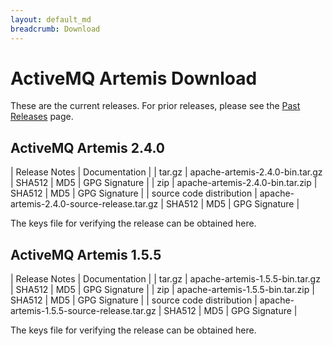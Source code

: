 ```yaml
---
layout: default_md
breadcrumb: Download
---
```


# ActiveMQ Artemis Download

These are the current releases. For prior releases, please see the [Past Releases](/projects/artemis/download/past_releases) page.

## ActiveMQ Artemis 2.4.0

| Release Notes | Documentation |
| tar.gz    | apache-artemis-2.4.0-bin.tar.gz | SHA512 | MD5 | GPG Signature |
| zip    | apache-artemis-2.4.0-bin.tar.zip | SHA512 | MD5 | GPG Signature |
| source code distribution    | apache-artemis-2.4.0-source-release.tar.gz | SHA512 | MD5 | GPG Signature |


The keys file for verifying the release can be obtained here.

## ActiveMQ Artemis 1.5.5

| Release Notes | Documentation |
| tar.gz    | apache-artemis-1.5.5-bin.tar.gz | SHA512 | MD5 | GPG Signature |
| zip    | apache-artemis-1.5.5-bin.tar.zip | SHA512 | MD5 | GPG Signature |
| source code distribution    | apache-artemis-1.5.5-source-release.tar.gz | SHA512 | MD5 | GPG Signature |


The keys file for verifying the release can be obtained here.